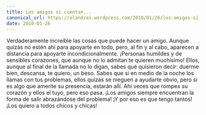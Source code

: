 ```yaml
---
title: Los amigos si cuentan...
canonical_url: https://elandres.wordpress.com/2010/01/26/los-amigos-si-cuentan/
date: 2010-01-26
---
```


Verdaderamente increíble las cosas que puede hacer un amigo. Aunque quizás no estén ahí para apoyarte en todo, pero, al fin y al cabo, aparecen a distancia para apoyarte incondicionalmente. ¡Personas humildes y de sensibles corazones, que aunque no lo admitan te quieren muchísimo! Ellos, aunque al final de la llamada no lo digan, sabes qué quisieron decir: duerme bien, descansa, te quiero, un beso. Sabes que si en medio de la noche los llamas con tus problemas, ellos quizás se nieguen a ayudarte obvio, pero si es algo que amerite su presencia, estarán allí. Ahí veces que rompes su corazón y ellos el tuyo, pero eso pasa. ¡Los amigos siempre encuentran la forma de salir abrazándose del problema! ¡Y por eso es que tengo tantos! ¡Los quiero a todos chicos y chicas!
